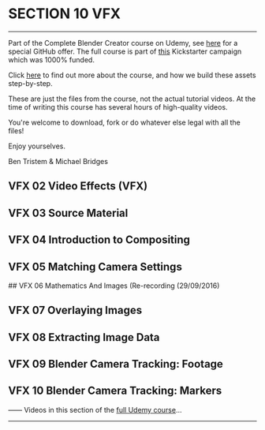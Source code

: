 # SECTION 10 VFX

****

Part of the Complete Blender Creator course on Udemy, see [here](https://www.udemy.com/blendertutorial/?couponCode=GitHubDiscount) for a special GitHub offer. The full course is part of [this](https://www.kickstarter.com/projects/bentristem/how-to-create-3d-assets-using-blender-online-cours) Kickstarter campaign which was 1000% funded.

Click [here](https://www.udemy.com/blendertutorial/?couponCode=GitHubDiscount) to find out more about the course, and how we build these assets step-by-step.

These are just the files from the course, not the actual tutorial videos. At the time of writing this course has several hours of high-quality videos.

You're welcome to download, fork or do whatever else legal with all the files!

Enjoy yourselves.

Ben Tristem & Michael Bridges

## VFX 02 Video Effects (VFX)
## VFX 03 Source Material
## VFX 04 Introduction to Compositing 
## VFX 05 Matching Camera Settings
## VFX 06 Mathematics And Images (Re-recording (29/09/2016)
## VFX 07 Overlaying Images
## VFX 08 Extracting Image Data
## VFX 09 Blender Camera Tracking: Footage
## VFX 10 Blender Camera Tracking: Markers

——
Videos in this section of the [full Udemy course](https://www.udemy.com/blendertutorial/?couponCode=GitHubDiscount)...

---
